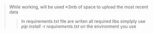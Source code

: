 > While working, will be used ≈3mb of space to upload the most recent data
>>In requirements.txt file are writen all required libs
>> simplply use *pip install -r requirements.txt* on the environment you use

